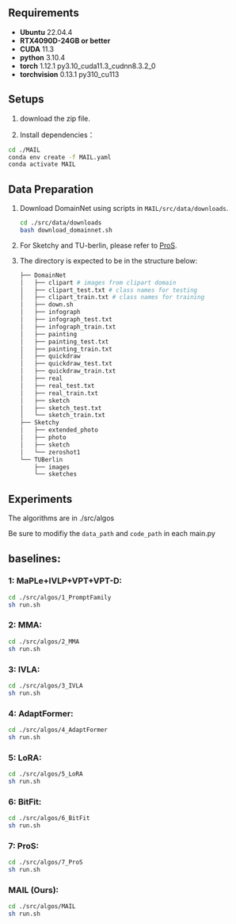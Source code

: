 ## Requirements

- **Ubuntu**  22.04.4
- **RTX4090D-24GB or better**
- **CUDA** 11.3
- **python** 3.10.4
- **torch** 1.12.1 py3.10_cuda11.3_cudnn8.3.2_0
- **torchvision** 0.13.1 py310_cu113

## Setups

1. download the zip file.

2. Install dependencies：

```bash
cd ./MAIL
conda env create -f MAIL.yaml
conda activate MAIL
```

## Data Preparation

1. Download DomainNet using scripts in `MAIL/src/data/downloads`.

   ``` bash
   cd ./src/data/downloads
   bash download_domainnet.sh
   ```
2. For Sketchy and TU-berlin, please refer to  [ProS](https://github.com/kaipengfang/ProS).

3. The directory is expected to be in the structure below:

   ```python
   ├── DomainNet
   │   ├── clipart # images from clipart domain
   │   ├── clipart_test.txt # class names for testing
   │   ├── clipart_train.txt # class names for training
   │   ├── down.sh
   │   ├── infograph
   │   ├── infograph_test.txt
   │   ├── infograph_train.txt
   │   ├── painting
   │   ├── painting_test.txt
   │   ├── painting_train.txt
   │   ├── quickdraw
   │   ├── quickdraw_test.txt
   │   ├── quickdraw_train.txt
   │   ├── real
   │   ├── real_test.txt
   │   ├── real_train.txt
   │   ├── sketch
   │   ├── sketch_test.txt
   │   └── sketch_train.txt
   ├── Sketchy
   │   ├── extended_photo
   │   ├── photo
   │   ├── sketch
   │   └── zeroshot1
   └── TUBerlin
       ├── images
       └── sketches
   ```

## Experiments
The algorithms are in ./src/algos

Be sure to modifiy the `data_path` and `code_path` in each main.py
## baselines:

### 1: MaPLe+IVLP+VPT+VPT-D:

```bash
cd ./src/algos/1_PromptFamily
sh run.sh
```

### 2: MMA:

```bash
cd ./src/algos/2_MMA
sh run.sh
```
### 3: IVLA:

```bash
cd ./src/algos/3_IVLA
sh run.sh
```

### 4: AdaptFormer:

```bash
cd ./src/algos/4_AdaptFormer
sh run.sh
```

### 5: LoRA:

```bash
cd ./src/algos/5_LoRA
sh run.sh
```

### 6: BitFit:

```bash
cd ./src/algos/6_BitFit
sh run.sh
```

### 7: ProS:

```bash
cd ./src/algos/7_ProS
sh run.sh
```


### MAIL (Ours):

```bash
cd ./src/algos/MAIL
sh run.sh
```



